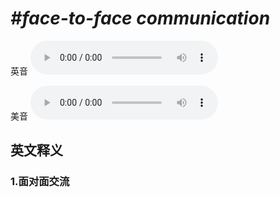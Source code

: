 # ***\#face-to-face communication*** 
英音
<audio src="./media/face-to-face communication1_AAC.aac" controls="controls"></audio>

美音
<audio src="./media/face-to-face communication2_AAC.aac" controls="controls"></audio>



  

英文释义
---
### 1.**面对面交流**  


